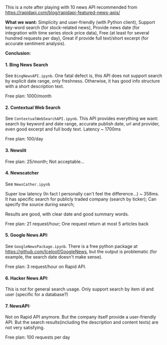 This is a note after playing with 10 news API recommended from https://rapidapi.com/blog/rapidapi-featured-news-apis/

**What we want:** Simplicity and user-friendly (with Python client), Support key-word search (for stock-related news), Provide news date (for integration with time series stock price data), Free (at least for several hundred requests per day), Great if provide full text/short excerpt (for accurate sentiment analysis).

**Conclusion:**

#### 1. Bing News Search
See `BingNewsAPI.ipynb`. One fatal defect is, this API does not support search by explicit date range, only freshness. Otherwise, it has good info structure with a short description text. 

Free plan: 1000/month

#### 2. Contextual Web Search
See `ContextualWebSearchAPI.ipynb`. This API provides everything we want: search by keyword and date range, accurate publish date, url and provider, even good excerpt and full body text.  Latency ~ 1700ms

Free plan: 100/day

#### 3. Newslit

Free plan: 25/month; Not acceptable...

#### 4. Newscatcher
See `NewsCather.ipynb`  

Super low latency (In fact I personally can't feel the difference...) ~ 358ms. It has specific search for publicly traded company (search by ticker); Can specify the source during search;  

Results are good, with clear date and good summary words.

Free plan: 21 request/hour; One request return at most 5 articles back

#### 5. Google News API: 
See `GoogleNewsPackage.ipynb`. There is a free python package at https://github.com/Iceloof/GoogleNews, but the output is problematic (for example, the search date doesn't make sense).

Free plan: 3 request/hour on Rapid API. 


#### 6. Hacker News API:

This is not for general search usage. Only support search by item id and user (specific for a database?)

#### 7. NewsAPI:

Not on Rapid API anymore. But the company itself provide a user-friendly API. But the search results(including the description and content texts) are not very satisfying.

Free plan: 100 requests per day


